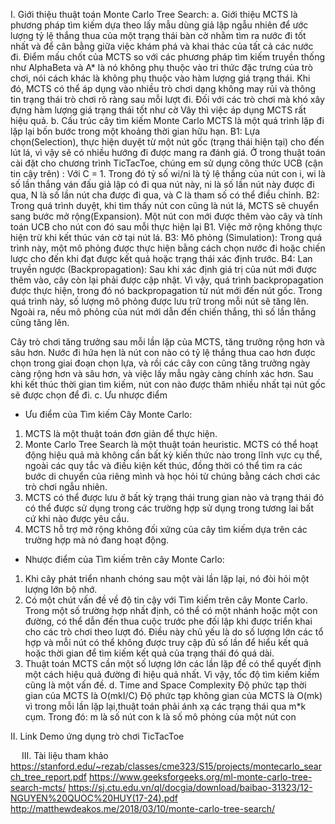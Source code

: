 I. Giới thiệu thuật toán Monte Carlo Tree Search:
a. Giới thiệu
MCTS là phương pháp tìm kiếm dựa theo lấy mẫu dùng giả lập ngẫu nhiên để ước lượng tỷ lệ thắng thua của một trạng thái bàn cờ nhằm tìm ra nước đi tốt nhất và để cân bằng giữa việc khám phá và khai thác của tất cả các nước đi. Điểm mấu chốt của MCTS so với các phương pháp tìm kiếm truyền thống như AlphaBeta và A* là nó không phụ thuộc vào tri thức đặc trưng của trò chơi, nói cách khác là không phụ thuộc vào hàm lượng giá trạng thái. Khi đó, MCTS có thể áp dụng vào nhiều trò chơi dạng không may rủi và thông tin trạng thái trò chơi rõ ràng sau mỗi lượt đi. Đối với các trò chơi mà khó xây đựng hàm lượng giá trạng thái tốt như cờ Vây thì việc áp dụng MCTS rất hiệu quả.
b. Cấu trúc cây tìm kiếm Monte Carlo
MCTS là một quá trình lặp đi lặp lại bốn bước trong một khoảng thời gian hữu hạn.
B1: Lựa chọn(Selection), thực hiện duyệt từ một nút gốc (trạng thái hiện tại) cho đến lút lá, vì vậy sẽ có nhiều hướng đi được mang ra đánh giá. Ở trong thuật toán cài đặt cho chương trình TicTacToe, chúng em sử dụng công thức UCB (cận tin cậy trên) :  Với C = 1. Trong đó tỷ số wi/ni là tỷ lệ thắng của nút con i, wi là số lần thắng ván đấu giả lập có đi qua nút này, ni là số lần nút này được đi qua, N là số lần nút cha được đi qua, và C là tham số có thể điều chỉnh.
B2: Trong quá trình duyệt, khi tìm thấy nút con cũng là nút lá, MCTS sẽ chuyển sang bước mở rộng(Expansion). Một nút con mới được thêm vào cây và tính toán UCB cho nút con đó sau mỗi thực hiện lại B1. Việc mở rộng không thực hiện trừ khi kết thúc ván cờ tại nút lá.
B3: Mô phỏng (Simulation): Trong quá trình này, một mô phỏng được thực hiện bằng cách chọn nước đi hoặc chiến lược cho đến khi đạt được kết quả hoặc trạng thái xác định trước.
B4: Lan truyền ngược (Backpropagation): Sau khi xác định giá trị của nút mới được thêm vào, cây còn lại phải được cập nhật. Vì vậy, quá trình backpropagation được thực hiện, trong đó nó backpropagation từ nút mới đến nút gốc. Trong quá trình này, số lượng mô phỏng được lưu trữ trong mỗi nút sẽ tăng lên. Ngoài ra, nếu mô phỏng của nút mới dẫn đến chiến thắng, thì số lần thắng cũng tăng lên.
 
Cây trò chơi tăng trưởng sau mỗi lần lặp của MCTS, tăng trưởng rộng hơn và sâu hơn. Nước đi hứa hẹn là nút con nào có tỷ lệ thắng thua cao hơn được chọn trong giai đoạn chọn lựa, và rồi các cây con cũng tăng trưởng ngày càng rộng hơn và sâu hơn, và việc lấy mẫu ngày càng chính xác hơn. Sau khi kết thúc thời gian tìm kiếm, nút con nào được thăm nhiều nhất tại nút gốc sẽ được chọn để đi.
c. Ưu nhược điểm
- Ưu điểm của Tìm kiếm Cây Monte Carlo:
1.	MCTS là một thuật toán đơn giản để thực hiện.
2.	Monte Carlo Tree Search là một thuật toán heuristic. MCTS có thể hoạt động hiệu quả mà không cần bất kỳ kiến thức nào trong lĩnh vực cụ thể, ngoài các quy tắc và điều kiện kết thúc, đồng thời có thể tìm ra các bước di chuyển của riêng mình và học hỏi từ chúng bằng cách chơi các trò chơi ngẫu nhiên.
3.	MCTS có thể được lưu ở bất kỳ trạng thái trung gian nào và trạng thái đó có thể được sử dụng trong các trường hợp sử dụng trong tương lai bất cứ khi nào được yêu cầu.
4.	MCTS hỗ trợ mở rộng không đối xứng của cây tìm kiếm dựa trên các trường hợp mà nó đang hoạt động.
- Nhược điểm của Tìm kiếm trên cây Monte Carlo:
1.	Khi cây phát triển nhanh chóng sau một vài lần lặp lại, nó đòi hỏi một lượng lớn bộ nhớ.
2.	Có một chút vấn đề về độ tin cậy với Tìm kiếm trên cây Monte Carlo. Trong một số trường hợp nhất định, có thể có một nhánh hoặc một con đường, có thể dẫn đến thua cuộc trước phe đối lập khi được triển khai cho các trò chơi theo lượt đó. Điều này chủ yếu là do số lượng lớn các tổ hợp và mỗi nút có thể không được truy cập đủ số lần để hiểu kết quả hoặc thời gian để tìm kiếm kết quả của trạng thái đó quá dài. 
3.	Thuật toán MCTS cần một số lượng lớn các lần lặp để có thể quyết định một cách hiệu quả đường đi hiệu quả nhất. Vì vậy, tốc độ tìm kiếm kiếm cũng là một vấn đề.
d. Time and Space Complexity
Độ phức tạp thời gian của MCTS là O(mkI/C) 
Độ phức tạp không gian của MCTS là O(mk) vì trong mỗi lần lặp lại,thuật toán phải ánh xạ các trạng thái qua m*k cụm.
Trong đó:
m là số nút con
k là số mô phỏng của một nút con
 

II. Link Demo ứng dụng trò chơi TicTacToe

 
III. Tài liệu tham khảo
https://stanford.edu/~rezab/classes/cme323/S15/projects/montecarlo_search_tree_report.pdf
https://www.geeksforgeeks.org/ml-monte-carlo-tree-search-mcts/
https://sj.ctu.edu.vn/ql/docgia/download/baibao-31323/12-NGUYEN%20QUOC%20HUY(17-24).pdf
http://matthewdeakos.me/2018/03/10/monte-carlo-tree-search/
